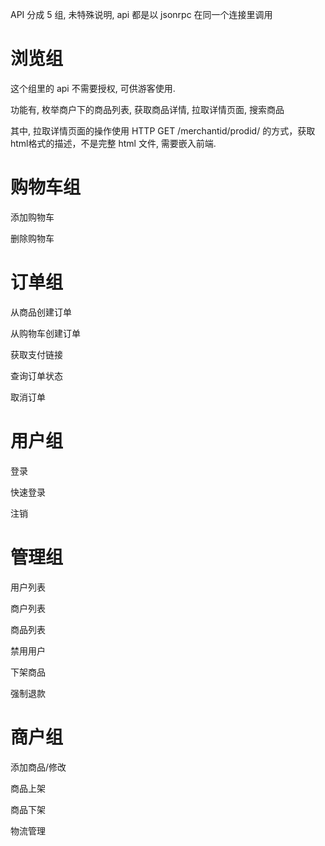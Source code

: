 
API 分成 5 组, 未特殊说明, api 都是以 jsonrpc 在同一个连接里调用

# 浏览组

这个组里的 api 不需要授权, 可供游客使用.

功能有, 枚举商户下的商品列表, 获取商品详情, 拉取详情页面, 搜索商品

其中, 拉取详情页面的操作使用 HTTP GET /merchantid/prodid/ 的方式，获取html格式的描述，不是完整 html 文件, 需要嵌入前端.


# 购物车组

添加购物车

删除购物车


# 订单组

从商品创建订单

从购物车创建订单

获取支付链接

查询订单状态

取消订单

# 用户组


登录

快速登录

注销


# 管理组

用户列表

商户列表

商品列表

禁用用户

下架商品

强制退款

# 商户组

添加商品/修改

商品上架

商品下架

物流管理
